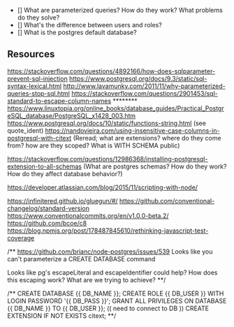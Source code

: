 - [] What are parameterized queries? How do they work? What problems do they solve?
- [] What's the difference between users and roles?
- [] What is the postgres default database?


## Resources

https://stackoverflow.com/questions/4892166/how-does-sqlparameter-prevent-sql-injection
https://www.postgresql.org/docs/9.3/static/sql-syntax-lexical.html
http://www.lavamunky.com/2011/11/why-parameterized-queries-stop-sql.html
https://stackoverflow.com/questions/2901453/sql-standard-to-escape-column-names
******** https://www.linuxtopia.org/online_books/database_guides/Practical_PostgreSQL_database/PostgreSQL_x1428_003.htm
https://www.postgresql.org/docs/10/static/functions-string.html (see quote_ident)
https://nandovieira.com/using-insensitive-case-columns-in-postgresql-with-citext
(Reread; what are extensions? where do they come from?
  how are they scoped?
  What is WITH SCHEMA public)

  https://stackoverflow.com/questions/12986368/installing-postgresql-extension-to-all-schemas
  (What are postgres schemas? How do they work? How do they affect database behavior?)

https://developer.atlassian.com/blog/2015/11/scripting-with-node/


https://infinitered.github.io/gluegun/#/
https://github.com/conventional-changelog/standard-version
https://www.conventionalcommits.org/en/v1.0.0-beta.2/
https://github.com/bcoe/c8
https://blog.npmjs.org/post/178487845610/rethinking-javascript-test-coverage



/**
https://github.com/brianc/node-postgres/issues/539
Looks like you can't parameterize a CREATE DATABASE command

Looks like pg's escapeLiteral and escapeIdentifier could help?
How does this escaping work? What are we trying to achieve?
**/

/**
CREATE DATABASE {{ DB_NAME }};
CREATE ROLE {{ DB_USER }} WITH LOGIN PASSWORD '{{ DB_PASS }}';
GRANT ALL PRIVILEGES ON DATABASE {{ DB_NAME }} TO {{ DB_USER }};
(( need to connect to DB ))
CREATE EXTENSION IF NOT EXISTS citext;
**/
